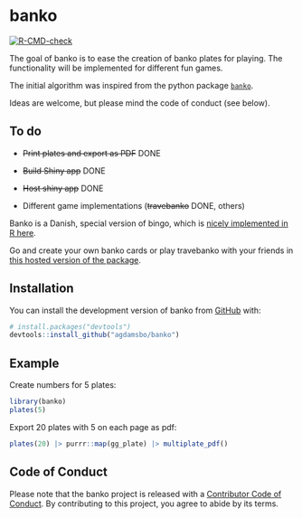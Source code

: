 
# banko

<!-- badges: start -->

[![R-CMD-check](https://github.com/agdamsbo/banko/actions/workflows/R-CMD-check.yaml/badge.svg)](https://github.com/agdamsbo/banko/actions/workflows/R-CMD-check.yaml)
<!-- badges: end -->

The goal of banko is to ease the creation of banko plates for playing.
The functionality will be implemented for different fun games.

The initial algorithm was inspired from the python package
[`banko`](https://github.com/skipperkongen/banko/).

Ideas are welcome, but please mind the code of conduct (see below).

## To do

- ~~Print plates and export as PDF~~ DONE

- ~~Build Shiny app~~ DONE

- ~~Host shiny app~~ DONE

- Different game implementations (~~travebanko~~ DONE, others)

Banko is a Danish, special version of bingo, which is [nicely implemented in R
here](https://github.com/jennybc/bingo).

Go and create your own banko cards or play travebanko with your friends in
[this hosted version of the package](https://agdamsbo.shinyapps.io/banko/).

## Installation

You can install the development version of banko from
[GitHub](https://github.com/) with:

``` r
# install.packages("devtools")
devtools::install_github("agdamsbo/banko")
```

## Example

Create numbers for 5 plates:

``` r
library(banko)
plates(5)
```

Export 20 plates with 5 on each page as pdf:

``` r
plates(20) |> purrr::map(gg_plate) |> multiplate_pdf()
```

## Code of Conduct

Please note that the banko project is released with a [Contributor Code
of
Conduct](https://contributor-covenant.org/version/2/1/CODE_OF_CONDUCT.html).
By contributing to this project, you agree to abide by its terms.
